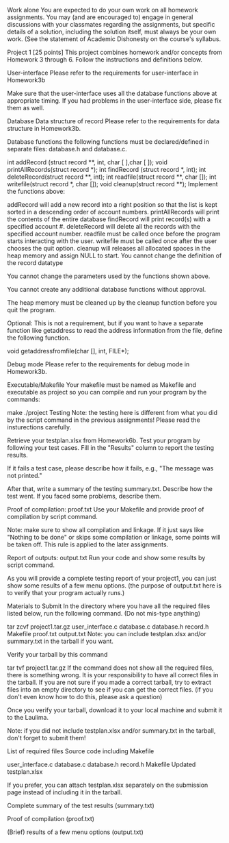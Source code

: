 Work alone You are expected to do your own work on all homework assignments. You may (and are encouraged to) engage in general discussions with your classmates regarding the assignments, but specific details of a solution, including the solution itself, must always be your own work. (See the statement of Academic Dishonesty on the course's syllabus.

Project 1 [25 points] This project combines homework and/or concepts from Homework 3 through 6. Follow the instructions and definitions below.

User-interface Please refer to the requirements for user-interface in Homework3b

Make sure that the user-interface uses all the database functions above at appropriate timing. If you had problems in the user-interface side, please fix them as well.

Database Data structure of record Please refer to the requirements for data structure in Homework3b.

Database functions the following functions must be declared/defined in separate files: database.h and database.c.

int addRecord (struct record **, int, char [ ],char [ ]); void printAllRecords(struct record *); int findRecord (struct record *, int); int deleteRecord(struct record **, int); int readfile(struct record **, char []); int writefile(struct record *, char []); void cleanup(struct record **); Implement the functions above:

addRecord will add a new record into a right position so that the list is kept sorted in a descending order of account numbers. printAllRecords will print the contents of the entire database findRecord will print record(s) with a specified account #. deleteRecord will delete all the records with the specified account number. readfile must be called once before the program starts interacting with the user. writefile must be called once after the user chooses the quit option. cleanup will releases all allocated spaces in the heap memory and assign NULL to start. You cannot change the definition of the record datatype

You cannot change the parameters used by the functions shown above.

You cannot create any additional database functions without approval.

The heap memory must be cleaned up by the cleanup function before you quit the program.

Optional: This is not a requirement, but if you want to have a separate function like getaddress to read the address information from the file, define the following function.

void getaddressfromfile(char [], int, FILE*);

Debug mode Please refer to the requirements for debug mode in Homework3b.

Executable/Makefile Your makefile must be named as Makefile and executable as project so you can compile and run your program by the commands:

make ./project Testing Note: the testing here is different from what you did by the script command in the previous assignments! Please read the insturections carefully.

Retrieve your testplan.xlsx from Homework6b. Test your program by following your test cases. Fill in the "Results" column to report the testing results.

If it fails a test case, please describe how it fails, e.g., "The message was not printed."

After that, write a summary of the testing summary.txt. Describe how the test went. If you faced some problems, describe them.

Proof of compilation: proof.txt Use your Makefile and provide proof of compilation by script command.

Note: make sure to show all compilation and linkage. If it just says like "Nothing to be done" or skips some compilation or linkage, some points will be taken off. This rule is applied to the later assignments.

Report of outputs: output.txt Run your code and show some results by script command.

As you will provide a complete testing report of your project1, you can just show some results of a few menu options. (the purpose of output.txt here is to verify that your program actually runs.)

Materials to Submit In the directory where you have all the required files listed below, run the following command. (Do not mis-type anything)

tar zcvf project1.tar.gz user_interface.c database.c database.h record.h Makefile proof.txt output.txt Note: you can include testplan.xlsx and/or summary.txt in the tarball if you want.

Verify your tarball by this command

tar tvf project1.tar.gz If the command does not show all the required files, there is something wrong. It is your responsibility to have all correct files in the tarball. If you are not sure if you made a correct tarball, try to extract files into an empty directory to see if you can get the correct files. (if you don't even know how to do this, please ask a question)

Once you verify your tarball, download it to your local machine and submit it to the Laulima.

Note: if you did not include testplan.xlsx and/or summary.txt in the tarball, don't forget to submit them!

List of required files Source code including Makefile

user_interface.c database.c database.h record.h Makefile Updated testplan.xlsx

If you prefer, you can attach testplan.xlsx separately on the submission page instead of including it in the tarball.

Complete summary of the test results (summary.txt)

Proof of compilation (proof.txt)

(Brief) results of a few menu options (output.txt)
